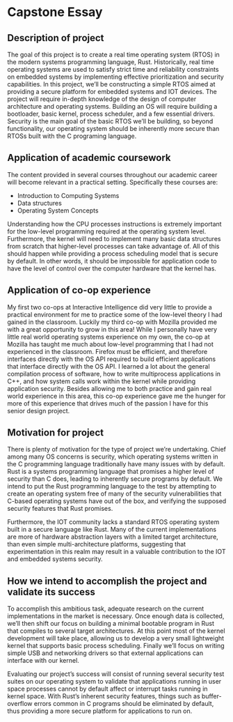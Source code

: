 # Capstone Essay

## Description of project

The goal of this project is to create a real time operating system (RTOS) in the modern systems programming language,
Rust. Historically, real time operating systems are used to satisfy strict time and reliability constraints on embedded 
systems by implementing effective prioritization and security capabilities. In this project, we’ll be constructing a simple
RTOS aimed at providing a secure platform for embedded systems and IOT devices. The project will require in-depth knowledge
of the design of computer architecture and operating systems. Building an OS will require building a bootloader, basic kernel,
process scheduler, and a few essential drivers. Security is the main goal of the basic RTOS we’ll be building, so beyond functionality,
our operating system should be inherently more secure than RTOSs built with the C programing language.

## Application of academic coursework

The content provided in several courses throughout our academic career will become relevant in a practical setting. Specifically
these courses are:

 - Introduction to Computing Systems
 - Data structures
 - Operating System Concepts

Understanding how the CPU processes instructions is extremely important for the low-level programming required at the operating system
level. Furthermore, the kernel will need to implement many basic data structures from scratch that higher-level processes can take advantage
of. All of this should happen while providing a process scheduling model that is secure by default. In other words, it should be impossible
for application code to have the level of control over the computer hardware that the kernel has.

## Application of co-op experience

My first two co-ops at Interactive Intelligence did very little to provide a practical environment for me to practice some
of the low-level theory I had gained in the classroom. Luckily my third co-op with Mozilla provided me with a great opportunity
to grow in this area! While I personally have very little real world operating systems experience on my own, the co-op at Mozilla
has taught me much about low-level programming that I had not experienced in the classroom. Firefox must be efficient, and therefore
interfaces directly with the OS API required to build efficient applications that interface directly with the OS API. I learned a lot
about the general compilation process of software, how to write multiprocess applications in C++, and how system calls work within the
kernel while providing application security. Besides allowing me to both practice and gain real world experience in this area, this co-op
experience gave me the hunger for more of this experience that drives much of the passion I have for this senior design project.

## Motivation for project

There is plenty of motivation for the type of project we’re undertaking. Chief among many OS concerns is security, which operating systems
written in the C programming language traditionally have many issues with by default. Rust is a systems programming language that promises
a higher level of security than C does, leading to inherently secure programs by default. We intend to put the Rust programming language to
the test by attempting to create an operating system free of many of the security vulnerabilities that C-based operating systems have out of
the box, and verifying the supposed security features that Rust promises.

Furthermore, the IOT community lacks a standard RTOS operating system built in a secure language like Rust. Many of the current implementations
are more of hardware abstraction layers with a limited target architecture, than even simple multi-architecture platforms, suggesting that
experimentation in this realm may result in a valuable contribution to the IOT and embedded systems security.

## How we intend to accomplish the project and validate its success

To accomplish this ambitious task, adequate research on the current implementations in the market is necessary. Once enough data is collected,
we’ll then shift our focus on building a minimal bootable program in Rust that compiles to several target architectures. At this point most of
the kernel development will take place, allowing us to develop a very small lightweight kernel that supports basic process scheduling. Finally
we’ll focus on writing simple USB and networking drivers so that external applications can interface with our kernel.

Evaluating our project’s success will consist of running several security test suites on our operating system to validate that applications running
in user space processes cannot by default affect or interrupt tasks running in kernel space. With Rust’s inherent security features, things such as
buffer-overflow errors common in C programs should be eliminated by default, thus providing a more secure platform for applications to run on.

